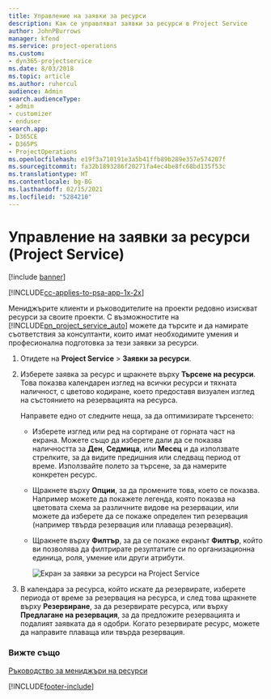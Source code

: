 ```yaml
---
title: Управление на заявки за ресурси
description: Как се управляват заявки за ресурси в Project Service
author: JohnPBurrows
manager: kfend
ms.service: project-operations
ms.custom:
- dyn365-projectservice
ms.date: 8/03/2018
ms.topic: article
ms.author: ruhercul
audience: Admin
search.audienceType:
- admin
- customizer
- enduser
search.app:
- D365CE
- D365PS
- ProjectOperations
ms.openlocfilehash: e19f3a710191e3a5b41ffb89b289e357e574207f
ms.sourcegitcommit: fa32b1893286f20271fa4ec4be8fc68bd135f53c
ms.translationtype: HT
ms.contentlocale: bg-BG
ms.lasthandoff: 02/15/2021
ms.locfileid: "5284210"
---
```

# <a name="manage-resource-requests-project-service"></a>Управление на заявки за ресурси (Project Service)

[!include [banner](../includes/psa-now-project-operations.md)]

[!INCLUDE[cc-applies-to-psa-app-1x-2x](../includes/cc-applies-to-psa-app-1x-2x.md)]

Мениджърите клиенти и ръководителите на проекти редовно изискват ресурси за своите проекти. С възможностите на [!INCLUDE[pn_project_service_auto](../includes/pn-project-service-auto.md)] можете да търсите и да намирате съответствия за консултанти, които имат необходимите умения и професионална подготовка за тези заявки за ресурси.  
  
1. Отидете на **Project Service** > **Заявки за ресурси**.  
  
2. Изберете заявка за ресурс и щракнете върху **Търсене на ресурси**. Това показва календарен изглед на всички ресурси и тяхната наличност, с цветово кодиране, което предоставя визуален изглед на състоянието на резервацията на ресурса.  
  
    Направете едно от следните неща, за да оптимизирате търсенето:  
  
   -   Изберете изглед или ред на сортиране от горната част на екрана. Можете също да изберете дали да се показва наличността за **Ден**, **Седмица**, или **Месец** и да използвате стрелките, за да видите предишния или следващ период от време. Използвайте полето за търсене, за да намерите конкретен ресурс.  
  
   -   Щракнете върху **Опции**, за да промените това, което се показва. Например можете да покажете легенда, която показва на цветовата схема за различните видове на резервации, или можете да изберете да се покаже определен тип резервация (например твърда резервация или плаваща резервация).  
  
   -   Щракнете върху **Филтър**, за да се покаже екранът **Филтър**, който ви позволява да филтрирате резултатите си по организационна единица, роля, умение или други атрибути.  
  
       ![Екран за заявки за ресурси на Project Service](../psa/media/project-service-resource-request-screen.png "Екран за заявки за ресурси на Project Service")  
  
3. В календара за ресурса, който искате да резервирате, изберете периода от време за резервация на ресурса, и след това щракнете върху **Резервиране**, за да резервирате ресурса, или върху **Предлагане на резервация**, за да предложите резервацията и подалият заявката да я одобри. Когато резервирате ресурс, можете да направите плаваща или твърда резервация.  
  
### <a name="see-also"></a>Вижте също  
 [Ръководство за мениджъри на ресурси](../psa/resource-manager-guide.md)


[!INCLUDE[footer-include](../includes/footer-banner.md)]
